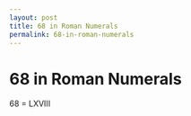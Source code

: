 ```yaml
---
layout: post
title: 68 in Roman Numerals
permalink: 68-in-roman-numerals
---
```


# 68 in Roman Numerals

68 = LXVIII

